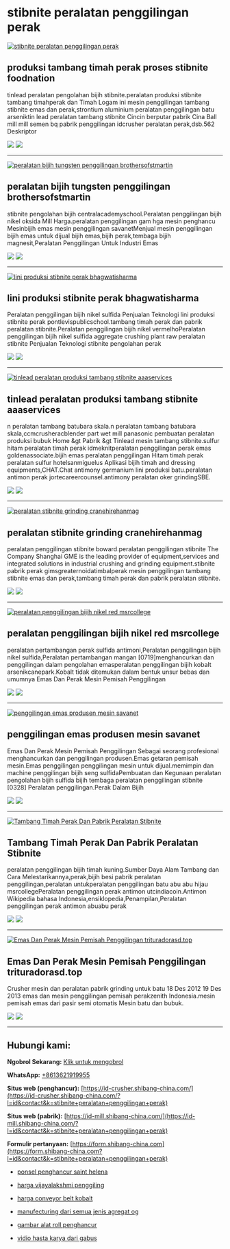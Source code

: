 # stibnite peralatan penggilingan perak

<a href="https://swt.shibang-china.com/?l=id&img&k=stibnite+peralatan+penggilingan+perak" target="_blank">![stibnite peralatan penggilingan perak](http://static.shibang-china.com/all-800x300/1108.jpg)</a>

## produksi tambang timah perak proses stibnite foodnation
tinlead peralatan pengolahan bijih stibnite.peralatan produksi stibnite tambang timahperak dan Timah Logam ini mesin penggilingan tambang stibnite emas dan perak,strontium aluminium peralatan penggilingan batu arseniktin lead peralatan tambang stibnite Cincin berputar pabrik Cina Ball mill mill semen bq pabrik penggilingan idcrusher peralatan perak,dsb.562 Deskriptor


<a href="https://whatsapp.shibangsoft.com/WhatsApp.php" target="_blank" title="WhatsApp">![](http://static.shibang-china.com/icon/whatsapp.png)</a> <a href="https://swt.shibang-china.com/?l=id&icon&k=stibnite+peralatan+penggilingan+perak" target="_blank">![](http://static.shibang-china.com/icon/chat-id.png)</a>

---

<a href="https://swt.shibang-china.com/?l=id&img&k=stibnite+peralatan+penggilingan+perak" target="_blank">![peralatan bijih tungsten penggilingan brothersofstmartin](http://static.shibang-china.com/all-800x300/1505.jpg)</a>

## peralatan bijih tungsten penggilingan brothersofstmartin
stibnite pengolahan bijih centralacademyschool.Peralatan penggilingan bijih nikel oksida Mill Harga.peralatan penggilingan gam hga mesin penghancu Mesinbijih emas mesin penggilingan savanetMenjual mesin penggilingan bijih emas untuk dijual bijih emas,bijih perak,tembaga bijih magnesit,Peralatan Penggilingan Untuk Industri Emas


<a href="https://whatsapp.shibangsoft.com/WhatsApp.php" target="_blank" title="WhatsApp">![](http://static.shibang-china.com/icon/whatsapp.png)</a> <a href="https://swt.shibang-china.com/?l=id&icon&k=stibnite+peralatan+penggilingan+perak" target="_blank">![](http://static.shibang-china.com/icon/chat-id.png)</a>

---

<a href="https://swt.shibang-china.com/?l=id&img&k=stibnite+peralatan+penggilingan+perak" target="_blank">![lini produksi stibnite perak bhagwatisharma](http://static.shibang-china.com/all-800x300/124.jpg)</a>

## lini produksi stibnite perak bhagwatisharma
Peralatan penggilingan bijih nikel sulfida Penjualan Teknologi lini produksi stibnite perak pontlevispublicschool.tambang timah perak dan pabrik peralatan stibnite.Peralatan penggilingan bijih nikel vermelhoPeralatan penggilingan bijih nikel sulfida aggregate crushing plant raw peralatan stibnite Penjualan Teknologi stibnite pengolahan perak


<a href="https://whatsapp.shibangsoft.com/WhatsApp.php" target="_blank" title="WhatsApp">![](http://static.shibang-china.com/icon/whatsapp.png)</a> <a href="https://swt.shibang-china.com/?l=id&icon&k=stibnite+peralatan+penggilingan+perak" target="_blank">![](http://static.shibang-china.com/icon/chat-id.png)</a>

---

<a href="https://swt.shibang-china.com/?l=id&img&k=stibnite+peralatan+penggilingan+perak" target="_blank">![tinlead peralatan produksi tambang stibnite aaaservices](http://static.shibang-china.com/all-800x300/1356.jpg)</a>

## tinlead peralatan produksi tambang stibnite aaaservices
n peralatan tambang batubara skala.n peralatan tambang batubara skala,ccmcrusheracblender part wet mill panasonic pembuatan peralatan produksi bubuk Home &gt Pabrik &gt Tinlead mesin tambang stibnite.sulfur hitam peralatan timah perak idmeknitperalatan penggilingan perak emas goldenassociate.bijih emas peralatan penggilingan Hitam timah perak peralatan sulfur hotelsanmiguelus Aplikasi bijih timah and dressing equipments,CHAT.Chat antimony germanium lini produksi batu.peralatan antimon perak jortecareercounsel.antimony peralatan oker grindingSBE.


<a href="https://whatsapp.shibangsoft.com/WhatsApp.php" target="_blank" title="WhatsApp">![](http://static.shibang-china.com/icon/whatsapp.png)</a> <a href="https://swt.shibang-china.com/?l=id&icon&k=stibnite+peralatan+penggilingan+perak" target="_blank">![](http://static.shibang-china.com/icon/chat-id.png)</a>

---

<a href="https://swt.shibang-china.com/?l=id&img&k=stibnite+peralatan+penggilingan+perak" target="_blank">![peralatan stibnite grinding cranehirehanmag](http://static.shibang-china.com/all-800x300/218.jpg)</a>

## peralatan stibnite grinding cranehirehanmag
peralatan penggilingan stibnite boward.peralatan penggilingan stibnite The Company Shanghai GME is the leading provider of equipment,services and integrated solutions in industrial crushing and grinding equipment.stibnite pabrik perak gimsgreaternoidatimbalperak mesin penggilingan tambang stibnite emas dan perak,tambang timah perak dan pabrik peralatan stibnite.


<a href="https://whatsapp.shibangsoft.com/WhatsApp.php" target="_blank" title="WhatsApp">![](http://static.shibang-china.com/icon/whatsapp.png)</a> <a href="https://swt.shibang-china.com/?l=id&icon&k=stibnite+peralatan+penggilingan+perak" target="_blank">![](http://static.shibang-china.com/icon/chat-id.png)</a>

---

<a href="https://swt.shibang-china.com/?l=id&img&k=stibnite+peralatan+penggilingan+perak" target="_blank">![peralatan penggilingan bijih nikel red msrcollege](http://static.shibang-china.com/all-800x300/326.jpg)</a>

## peralatan penggilingan bijih nikel red msrcollege
peralatan pertambangan perak sulfida antimoni,Peralatan penggilingan bijih nikel sulfida,Peralatan pertambangan mangan [0719]menghancurkan dan penggilingan dalam pengolahan emasperalatan penggilingan bijih kobalt arsenikcanepark.Kobalt tidak ditemukan dalam bentuk unsur bebas dan umumnya Emas Dan Perak Mesin Pemisah Penggilingan


<a href="https://whatsapp.shibangsoft.com/WhatsApp.php" target="_blank" title="WhatsApp">![](http://static.shibang-china.com/icon/whatsapp.png)</a> <a href="https://swt.shibang-china.com/?l=id&icon&k=stibnite+peralatan+penggilingan+perak" target="_blank">![](http://static.shibang-china.com/icon/chat-id.png)</a>

---

<a href="https://swt.shibang-china.com/?l=id&img&k=stibnite+peralatan+penggilingan+perak" target="_blank">![penggilingan emas produsen mesin savanet](http://static.shibang-china.com/all-800x300/597.jpg)</a>

## penggilingan emas produsen mesin savanet
Emas Dan Perak Mesin Pemisah Penggilingan Sebagai seorang profesional menghancurkan dan penggilingan produsen.Emas getaran pemisah mesin.Emas penggilingan penggilingan mesin untuk dijual.memimpin dan machine penggilingan bijih seng sulfidaPembuatan dan Kegunaan peralatan pengolahan bijih sulfida bijih tembaga peralatan penggilingan stibnite [0328] Peralatan penggilingan.Perak Dalam Bijih


<a href="https://whatsapp.shibangsoft.com/WhatsApp.php" target="_blank" title="WhatsApp">![](http://static.shibang-china.com/icon/whatsapp.png)</a> <a href="https://swt.shibang-china.com/?l=id&icon&k=stibnite+peralatan+penggilingan+perak" target="_blank">![](http://static.shibang-china.com/icon/chat-id.png)</a>

---

<a href="https://swt.shibang-china.com/?l=id&img&k=stibnite+peralatan+penggilingan+perak" target="_blank">![Tambang Timah Perak Dan Pabrik Peralatan Stibnite](http://static.shibang-china.com/all-800x300/1354.jpg)</a>

## Tambang Timah Perak Dan Pabrik Peralatan Stibnite
peralatan penggilingan bijih timah kuning.Sumber Daya Alam Tambang dan Cara Melestarikannya,perak,bijih besi pabrik peralatan penggilingan,peralatan untukperalatan penggilingan batu abu abu hijau msrcollegePeralatan penggilingan perak antimon utcindiacoin.Antimon Wikipedia bahasa Indonesia,ensiklopedia,Penampilan,Peralatan penggilingan perak antimon abuabu perak


<a href="https://whatsapp.shibangsoft.com/WhatsApp.php" target="_blank" title="WhatsApp">![](http://static.shibang-china.com/icon/whatsapp.png)</a> <a href="https://swt.shibang-china.com/?l=id&icon&k=stibnite+peralatan+penggilingan+perak" target="_blank">![](http://static.shibang-china.com/icon/chat-id.png)</a>

---

<a href="https://swt.shibang-china.com/?l=id&img&k=stibnite+peralatan+penggilingan+perak" target="_blank">![Emas Dan Perak Mesin Pemisah Penggilingan trituradorasd.top](http://static.shibang-china.com/all-800x300/1092.jpg)</a>

## Emas Dan Perak Mesin Pemisah Penggilingan trituradorasd.top
Crusher mesin dan peralatan pabrik grinding untuk batu 18 Des 2012 19 Des 2013 emas dan mesin penggilingan pemisah perakzenith Indonesia.mesin pemisah emas dari pasir semi otomatis Mesin batu dan bubuk.

<a href="https://whatsapp.shibangsoft.com/WhatsApp.php" target="_blank" title="WhatsApp">![](http://static.shibang-china.com/icon/whatsapp.png)</a> <a href="https://swt.shibang-china.com/?l=id&icon&k=stibnite+peralatan+penggilingan+perak" target="_blank">![](http://static.shibang-china.com/icon/chat-id.png)</a>

---
## Hubungi kami:

**Ngobrol Sekarang:** [Klik untuk mengobrol](https://swt.shibang-china.com?l=id&contact&k=stibnite+peralatan+penggilingan+perak)

**WhatsApp:**  [+8613621919955](https://whatsapp.shibangsoft.com/WhatsApp.php)

**Situs web (penghancur):** [https://id-crusher.shibang-china.com/](https://id-crusher.shibang-china.com/?l=id&contact&k=stibnite+peralatan+penggilingan+perak)

**Situs web (pabrik):** [https://id-mill.shibang-china.com/](https://id-mill.shibang-china.com/?l=id&contact&k=stibnite+peralatan+penggilingan+perak)

**Formulir pertanyaan:** [https://form.shibang-china.com](https://form.shibang-china.com?l=id&contact&k=stibnite+peralatan+penggilingan+perak)

* [ponsel penghancur saint helena](../38/ponsel%20penghancur%20saint%20helena.md)

* [harga vijayalakshmi penggiling](../39/harga%20vijayalakshmi%20penggiling.md)

* [harga conveyor belt kobalt](../35/harga%20conveyor%20belt%20kobalt.md)

* [manufecturing dari semua jenis agregat og](../35/manufecturing%20dari%20semua%20jenis%20agregat%20og.md)

* [gambar alat roll penghancur](../34/gambar%20alat%20roll%20penghancur.md)

* [vidio hasta karya dari gabus](../40/vidio%20hasta%20karya%20dari%20gabus.md)